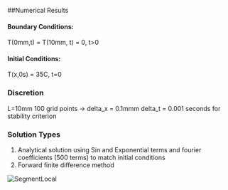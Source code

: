##Numerical Results

#### Boundary Conditions:
T(0mm,t) = T(10mm, t) = 0,  t>0
 
#### Initial Conditions:
T(x,0s) = 35C,  t=0

### Discretion 
L=10mm
100 grid points -> delta_x = 0.1mmm 
delta_t = 0.001 seconds for stability criterion

### Solution Types
1) Analytical solution using Sin and Exponential terms and fourier coefficients (500 terms) to match initial conditions
2) Forward finite difference method 

![SegmentLocal](numerical_scheme_comparisons.gif "Comparison of Numerical Methods")